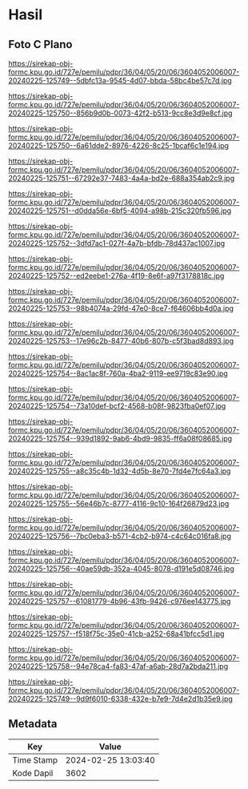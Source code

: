 # Hasil

## Foto C Plano

https://sirekap-obj-formc.kpu.go.id/727e/pemilu/pdpr/36/04/05/20/06/3604052006007-20240225-125749--5dbfc13a-9545-4d07-bbda-58bc4be57c7d.jpg

https://sirekap-obj-formc.kpu.go.id/727e/pemilu/pdpr/36/04/05/20/06/3604052006007-20240225-125750--856b9d0b-0073-42f2-b513-9cc8e3d9e8cf.jpg

https://sirekap-obj-formc.kpu.go.id/727e/pemilu/pdpr/36/04/05/20/06/3604052006007-20240225-125750--6a61dde2-8976-4226-8c25-1bcaf6c1e194.jpg

https://sirekap-obj-formc.kpu.go.id/727e/pemilu/pdpr/36/04/05/20/06/3604052006007-20240225-125751--67292e37-7483-4a4a-bd2e-688a354ab2c9.jpg

https://sirekap-obj-formc.kpu.go.id/727e/pemilu/pdpr/36/04/05/20/06/3604052006007-20240225-125751--d0dda56e-6bf5-4094-a98b-215c320fb596.jpg

https://sirekap-obj-formc.kpu.go.id/727e/pemilu/pdpr/36/04/05/20/06/3604052006007-20240225-125752--3dfd7ac1-027f-4a7b-bfdb-78d437ac1007.jpg

https://sirekap-obj-formc.kpu.go.id/727e/pemilu/pdpr/36/04/05/20/06/3604052006007-20240225-125752--ed2eebe1-276a-4f19-8e6f-a97f3178818c.jpg

https://sirekap-obj-formc.kpu.go.id/727e/pemilu/pdpr/36/04/05/20/06/3604052006007-20240225-125753--98b4074a-29fd-47e0-8ce7-f64606bb4d0a.jpg

https://sirekap-obj-formc.kpu.go.id/727e/pemilu/pdpr/36/04/05/20/06/3604052006007-20240225-125753--17e96c2b-8477-40b6-807b-c5f3bad8d893.jpg

https://sirekap-obj-formc.kpu.go.id/727e/pemilu/pdpr/36/04/05/20/06/3604052006007-20240225-125754--8ac1ac8f-760a-4ba2-9119-ee9719c83e90.jpg

https://sirekap-obj-formc.kpu.go.id/727e/pemilu/pdpr/36/04/05/20/06/3604052006007-20240225-125754--73a10def-bcf2-4568-b08f-9823fba0ef07.jpg

https://sirekap-obj-formc.kpu.go.id/727e/pemilu/pdpr/36/04/05/20/06/3604052006007-20240225-125754--939d1892-9ab6-4bd9-9835-ff6a08f08685.jpg

https://sirekap-obj-formc.kpu.go.id/727e/pemilu/pdpr/36/04/05/20/06/3604052006007-20240225-125755--a8c35c4b-1d32-4d5b-8e70-7fd4e7fc64a3.jpg

https://sirekap-obj-formc.kpu.go.id/727e/pemilu/pdpr/36/04/05/20/06/3604052006007-20240225-125755--56e46b7c-8777-4116-9c10-164f26879d23.jpg

https://sirekap-obj-formc.kpu.go.id/727e/pemilu/pdpr/36/04/05/20/06/3604052006007-20240225-125756--7bc0eba3-b571-4cb2-b974-c4c64c016fa8.jpg

https://sirekap-obj-formc.kpu.go.id/727e/pemilu/pdpr/36/04/05/20/06/3604052006007-20240225-125756--40ae59db-352a-4045-8078-d191e5d08746.jpg

https://sirekap-obj-formc.kpu.go.id/727e/pemilu/pdpr/36/04/05/20/06/3604052006007-20240225-125757--61081779-4b96-43fb-9426-c976ee143775.jpg

https://sirekap-obj-formc.kpu.go.id/727e/pemilu/pdpr/36/04/05/20/06/3604052006007-20240225-125757--f518f75c-35e0-41cb-a252-68a41bfcc5d1.jpg

https://sirekap-obj-formc.kpu.go.id/727e/pemilu/pdpr/36/04/05/20/06/3604052006007-20240225-125758--94e78ca4-fa83-47af-a6ab-28d7a2bda211.jpg

https://sirekap-obj-formc.kpu.go.id/727e/pemilu/pdpr/36/04/05/20/06/3604052006007-20240225-125749--9d9f6010-6338-432e-b7e9-7d4e2d1b35e9.jpg


## Metadata

| Key        | Value               |
| ---------- | ------------------- |
| Time Stamp | 2024-02-25 13:03:40 |
| Kode Dapil | 3602                |



